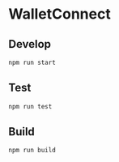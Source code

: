 # WalletConnect 

## Develop

```bash
npm run start
```

## Test

```bash
npm run test
```

## Build

```bash
npm run build
```

